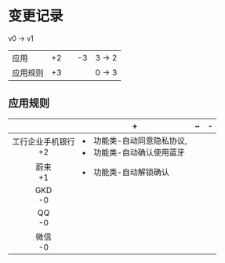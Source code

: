 # 变更记录

v0 -> v1

||||||
|-|:-:|:-:|:-:|:-:|
|应用|+2||-3|3 -> 2|
|应用规则|+3|||0 -> 3|

## 应用规则

||+|~|-|
|:-:|-|-|-|
|工行企业手机银行<br>+2|<li>功能类-自动同意隐私协议,<li>功能类-自动确认使用蓝牙|||
|蔚来<br>+1|<li>功能类-自动解锁确认|||
|GKD<br>-0||||
|QQ<br>-0||||
|微信<br>-0||||
